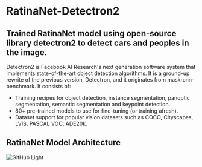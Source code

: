 # RatinaNet-Detectron2
## Trained RatinaNet model using open-source library detectron2 to detect cars and peoples in the image.

Detectron2 is Facebook AI Research's next generation software system that implements state-of-the-art object detection algorithms. It is a ground-up rewrite of the previous version, Detectron, and it originates from maskrcnn-benchmark. It consists of:

* Training recipes for object detection, instance segmentation, panoptic segmentation, semantic segmentation and keypoint detection.
* 80+ pre-trained models to use for fine-tuning (or training afresh).
* Dataset support for popular vision datasets such as COCO, Cityscapes, LVIS, PASCAL VOC, ADE20k.

## RatinaNet Model Architecture
![GitHub Light](https://production-media.paperswithcode.com/models/Screen_Shot_2021-02-21_at_10.25.52_AM_lLEVAql.png##gh-dark-mode-only)



